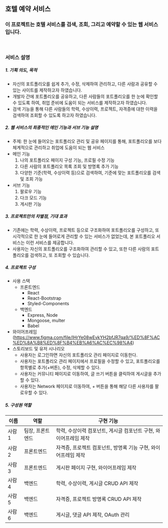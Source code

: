 ## **호텔 예약 서비스**

### **이 프로젝트는 호텔 서비스를 검색, 조회, 그리고 예약할 수 있는 웹 서비스입니다.**

<br>

### **서비스 설명**

##### 1. 기획 의도, 목적
- 자신의 포트폴리오를 쉽게 추가, 수정, 삭제하여 관리하고, 다른 사람과 공유할 수 있는 사이트를 제작하고자 하였습니다.
- 개발자 간에 포트폴리오를 공유하고, 다른 사람들의 포트폴리오를 한 눈에 확인할 수 있도록 하여, 취업 준비에 도움이 되는 서비스를 제작하고자 하였습니다.
- 검색 기능을 통해  다른 사람들의 학력, 수상이력, 프로젝트, 자격증에 대한 이력을 검색하여 조회할 수 있도록 하고자 하였습니다.

##### 2. 웹 서비스의 최종적인 메인 기능과 서브 기능 설명
- 주제: 한 눈에 들어오는 포트폴리오 관리 및 공유 페이지를 통해, 포트폴리오를 보다 체계적으로 관리하고 취업에 도움이 되는 웹 서비스
- 메인 기능
   1. 나의 포트폴리오 페이지 구성 기능, 프로필 수정 기능
   2. 다른 사람의 포트폴리오 목록 조회 및 방명록 추가 기능
   3. 다양한 기준(학력, 수상이력 등)으로 검색하여, 기준에 맞는 포트폴리오를 검색 및 조회 가능
- 서브 기능
   1. 팔로우 기능
   2. 다크 모드 기능 
   3. 게시판 기능

##### 3. 프로젝트만의 차별점, 기대 효과
- 기존에는 학력, 수상이력, 프로젝트 등으로 구조화하여 포트폴리오를 구성하고, 또 시각적으로 한 눈에 들어로게 관리할 수 있는 서비스가 없었는데, 본 포트폴리오 서비스는 이런 서비스를 제공합니다.
- 사용자는 자신의 포트폴리오를 구조화하여 관리할 수 있고, 또한 다른 사람의 포트폴리오를 검색하고, 또 조회할 수 있습니다.

##### 4. 프로젝트 구성
- 사용 스택
  - 프론트엔드
    - React
    - React-Bootstrap
    - Styled-Components
  - 백엔드
    - Express, Node
    - Mongoose, multer
    - Babel
- 와이어프레임 (https://www.figma.com/file/IHrYe08wEvkYH2bfJR7qa9/%ED%8F%AC%ED%8A%B8%ED%8F%B4%EB%A6%AC%EC%98%A4)
- 스토리보드 및 유저 시나리오
  - 사용자는 로그인하면 자신의 포트폴리오 관리 페이지로 이동한다.
  - 사용자는 포트폴리오 관리 페이지에서 프로필을 수정할 수 있고, 포트폴리오를 항목별로 추가(+버튼), 수정, 삭제할 수 있다.
  - 사용자는 커뮤니티 페이지로 이동하여, 글 쓰기 버튼을 클릭하여 게시글을 추가할 수 있다.
  - 사용자는 Network 페이지로 이동하여, + 버튼을 통해 해당 다른 사용자를 팔로우할 수 있다.

##### 5. 구성원 역할

| 이름 | 역할 | 구현 기능 | 
| ------ | ------ | ------ |
| 사람1    |  팀장, 프론트엔드  | 학력, 수상이력 컴포넌트, 게시글 컴포넌트 구현, 와이어프레임 제작  |
| 사람2   | 프론트엔드    | 자격증, 프로젝트 컴포넌트, 방명록 기능 구현, 와이어프레임 제작   |
| 사람3   | 프론트엔드    |  게시판 페이지 구현, 와이어프레임 제작  |
| 사람 4  | 백엔드        | 학력, 수상이력, 게시글 CRUD API 제작 |
| 사람 5 | 백엔드 | 자격증, 프로젝트 방명록 CRUD API 제작 |
| 사람 6 | 백엔드 | 게시글, 댓글 API 제작, OAuth 관리 |

